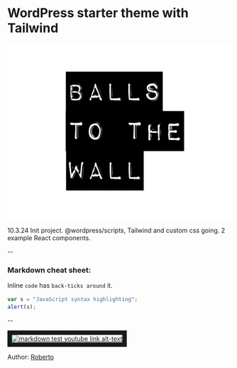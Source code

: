 # WordPress starter theme with Tailwind

![alt text](https://github.com/roopegarcia/wp-tailwind/blob/master/screenshot.jpg "Balls to the wall")


10.3.24 Init project. @wordpress/scripts, Tailwind and custom css going. 
2 example React components.

--

### Markdown cheat sheet:

Inline `code` has `back-ticks around` it.

```javascript
var s = "JavaScript syntax highlighting";
alert(s);
```
--

<a href="https://youtu.be/2e_yXGgwrUE?feature=shared
" target="_blank"><img src="https://github.com/roopegarcia/wp-tailwind/blob/master/img/dl.jpg" 
alt="markdown test youtube link alt-text" width="240" height="180" border="10" /></a>


Author: [Roberto](https://roopegarcia.netlify.app)